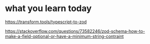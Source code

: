 # what you learn today

https://transform.tools/typescript-to-zod

https://stackoverflow.com/questions/73582246/zod-schema-how-to-make-a-field-optional-or-have-a-minimum-string-contraint

